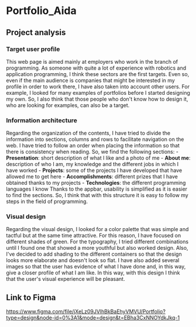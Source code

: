 # Portfolio_Aida

## Project analysis

### Target user profile
This web page is aimed mainly at employers who work in the branch of programming. As someone with quite a lot of experience with robotics and application programming, I think these sectors are the first targets. Even so, even if the main audience is companies that might be interested in my profile in order to work there, I have also taken into account other users. For example, I looked for many examples of portfolios before I started designing my own. So, I also think that those people who don't know how to design it, who are looking for examples, can also be a target.

### Information architecture
Regarding the organization of the contents, I have tried to divide the information into sections, columns and rows to facilitate navigation on the web. I have tried to follow an order when placing the information so that there is consistency when reading. So, we find the following sections:
	- **Presentation**: short description of what I like and a photo of me
	- **About me**: description of who I am, my knowledge and the different jobs in which I have worked
	- **Projects**: some of the projects I have developed that have allowed me to get here
	- **Accomplishments**: different prizes that I have obtained thanks to my projects
	- **Technologies**: the different programming languages ​​I know
Thanks to the appbar, usability is simplified as it is easier to find the sections. So, I think that with this structure it is easy to follow my steps in the field of programming.

### Visual design
Regarding the visual design, I looked for a color palette that was simple and tactful but at the same time attractive. For this reason, I have focused on different shades of green. For the typography, I tried different combinations until I found one that showed a more youthful but also worked design. Also, I've decided to add shading to the different containers so that the design looks more elaborate and doesn't look so flat. I have also added several images so that the user has evidence of what I have done and, in this way, give a closer profile of what I am like. In this way, with this design I think that the user's visual experience will be pleasant.

## Link to Figma
https://www.figma.com/file/jXeLz09JVlhBkBaEhyVMVU/Portfolio?type=design&node-id=0%3A1&mode=design&t=EBha3CxNNOYdkJkq-1
